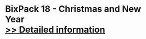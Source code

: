 # BixPack 18 - Christmas and New Year<br />[>> Detailed information](https://secure.shareit.com/shareit/product.html?productid=300696083&affiliateid=200057808)